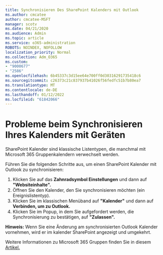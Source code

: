```yaml
---
title: Synchronisieren Des SharePoint Kalenders mit Outlook
ms.author: cmcatee
author: cmcatee-MSFT
manager: scotv
ms.date: 04/21/2020
ms.audience: Admin
ms.topic: article
ms.service: o365-administration
ROBOTS: NOINDEX, NOFOLLOW
localization_priority: Normal
ms.collection: Adm_O365
ms.custom:
- "9000677"
- "2586"
ms.openlocfilehash: 6b45337c3d15ee64e700ff0d30316291735418c6
ms.sourcegitcommit: c26373c21c837937b41026f56fedfc51b7b80ea7
ms.translationtype: MT
ms.contentlocale: de-DE
ms.lasthandoff: 01/12/2022
ms.locfileid: "61842066"
---
```

# <a name="issues-synchronizing-your-calendar-to-devices"></a>Probleme beim Synchronisieren Ihres Kalenders mit Geräten

SharePoint Kalender sind klassische Listentypen, die manchmal mit Microsoft 365 Gruppenkalendern verwechselt werden.

Führen Sie die folgenden Schritte aus, um einen SharePoint Kalender mit Outlook zu synchronisieren:

1. Klicken Sie auf das **Zahnradsymbol Einstellungen** und dann auf **"Websiteinhalte".**
2. Öffnen Sie den Kalender, den Sie synchronisieren möchten (ein Ereignislistentyp).
3. Klicken Sie im klassischen Menüband auf **"Kalender"** und dann auf **Verbinden, um zu Outlook.**
4. Klicken Sie im Popup, in dem Sie aufgefordert werden, die Synchronisierung zu bestätigen, auf **"Zulassen".**

**Hinweis:** Wenn Sie eine Änderung am synchronisierten Outlook Kalender vornehmen, wird er im kalender SharePoint angezeigt und umgekehrt.

Weitere Informationen zu Microsoft 365 Gruppen finden Sie in diesem [Artikel.](https://support.office.com/article/Learn-about-Office-365-groups-b565caa1-5c40-40ef-9915-60fdb2d97fa2)
